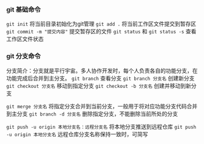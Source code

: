 ### git 基础命令
`git init` 将当前目录初始化为git管理
`git add .` 将当前工作区文件提交到暂存区
`git commit -m "提交内容"` 提交暂存区的文件
`git status` 和 `git status -s` 查看工作区文件状态

### git 分支命令
分支简介：分支就是平行宇宙。多人协作开发时，每个人负责各自的功能分支，在功能完成后合并到主分支。
`git branch` 查看分支
`git branch 分支名` 创建新分支
`git checkout 分支名` 移动到指定分支
`git checkout -b 分支名` 创建并移动到新分支

`git merge 分支名` 将指定分支合并到当前分支，一般用于将对应功能分支代码合并到主分支
`git branch -d 分支名` 删除指定分支，不能删除当前所处的分支

`git push -u origin 本地分支名：远程分支名` 将本地分支推送到远程仓库
`git push -u origin 本地分支名` 远程仓库分支名称保持一致时，可简写